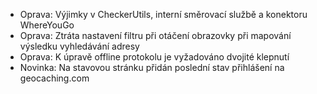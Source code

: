 
- Oprava: Výjimky v CheckerUtils, interní směrovací službě a konektoru WhereYouGo
- Oprava: Ztráta nastavení filtru při otáčení obrazovky při mapování výsledku vyhledávání adresy
- Oprava: K úpravě offline protokolu je vyžadováno dvojité klepnutí
- Novinka: Na stavovou stránku přidán poslední stav přihlášení na geocaching.com
